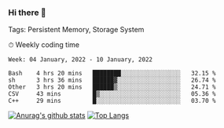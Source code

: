 ### Hi there 👋

Tags: Persistent Memory, Storage System

<!--

[![Anurag's github stats](https://github-readme-stats.vercel.app/api?username=wwyf)](https://github.com/anuraghazra/github-readme-stats)

[![Anurag's github stats](https://github-readme-stats.vercel.app/api?username=wwyf&count_private=true)](https://github.com/anuraghazra/github-readme-stats)


[![Top Langs](https://github-readme-stats.vercel.app/api/top-langs/?username=wwyf&count_private=true&&hide=jupyter%20notebook,html)](https://github.com/anuraghazra/github-readme-stats)



-->


⏱ Weekly coding time

<!--START_SECTION:waka-->
```text
Week: 04 January, 2022 - 10 January, 2022

Bash    4 hrs 20 mins   ████████░░░░░░░░░░░░░░░░░   32.15 % 
sh      3 hrs 36 mins   ██████▓░░░░░░░░░░░░░░░░░░   26.74 % 
Other   3 hrs 20 mins   ██████▒░░░░░░░░░░░░░░░░░░   24.71 % 
CSV     43 mins         █▒░░░░░░░░░░░░░░░░░░░░░░░   05.36 % 
C++     29 mins         █░░░░░░░░░░░░░░░░░░░░░░░░   03.70 % 
```
<!--END_SECTION:waka-->



[![Anurag's github stats](https://github-readme-stats.vercel.app/api?username=wwyf&count_private=true&show_icons=true&hide_border=true)](https://github.com/anuraghazra/github-readme-stats) [![Top Langs](https://github-readme-stats.vercel.app/api/top-langs/?username=wwyf&count_private=true&hide=jupyter%20notebook,html,OpenEdge%20ABL&langs_count=10&layout=compact&hide_border=true)](https://github.com/anuraghazra/github-readme-stats)

<!--

[![willianrod's wakatime stats](https://github-readme-stats.vercel.app/api/wakatime?username=wwyf)](https://github.com/anuraghazra/github-readme-stats)


-->
